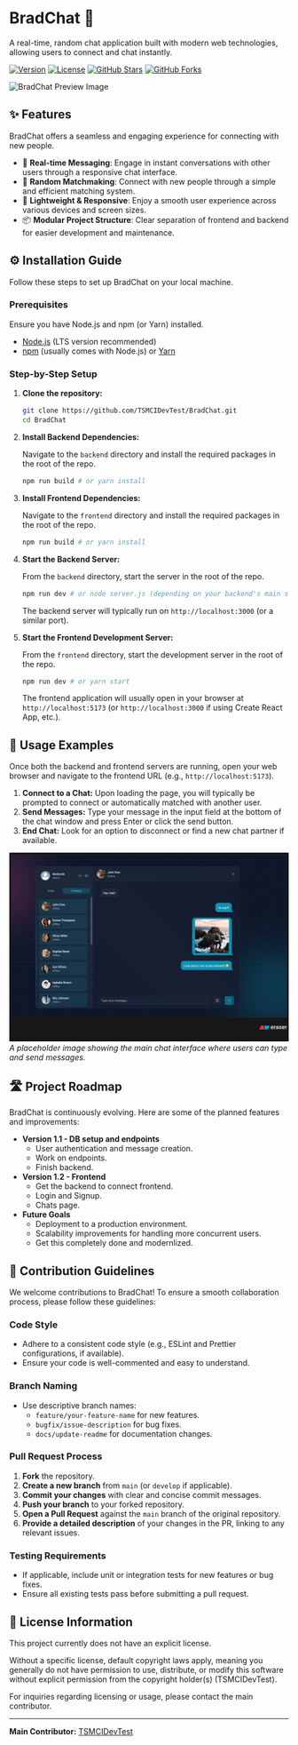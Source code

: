 # BradChat 💬

A real-time, random chat application built with modern web technologies, allowing users to connect and chat instantly.

[![Version](https://img.shields.io/badge/version-1.0.0-blue)](https://github.com/TSMCIDevTest/BradChat)
[![License](https://img.shields.io/badge/license-None-lightgrey)](https://github.com/TSMCIDevTest/BradChat/blob/main/LICENSE)
[![GitHub Stars](https://img.shields.io/github/stars/TSMCIDevTest/BradChat?style=social)](https://github.com/TSMCIDevTest/BradChat/stargazers)
[![GitHub Forks](https://img.shields.io/github/forks/TSMCIDevTest/BradChat?style=social)](https://github.com/TSMCIDevTest/BradChat/network/members)

![BradChat Preview Image](/preview_example.png)


## ✨ Features

BradChat offers a seamless and engaging experience for connecting with new people.

*   💬 **Real-time Messaging**: Engage in instant conversations with other users through a responsive chat interface.
*   🤝 **Random Matchmaking**: Connect with new people through a simple and efficient matching system.
*   🚀 **Lightweight & Responsive**: Enjoy a smooth user experience across various devices and screen sizes.
*   📦 **Modular Project Structure**: Clear separation of frontend and backend for easier development and maintenance.


## ⚙️ Installation Guide

Follow these steps to set up BradChat on your local machine.

### Prerequisites

Ensure you have Node.js and npm (or Yarn) installed.

*   [Node.js](https://nodejs.org/en/download/) (LTS version recommended)
*   [npm](https://www.npmjs.com/get-npm) (usually comes with Node.js) or [Yarn](https://yarnpkg.com/getting-started/install)

### Step-by-Step Setup

1.  **Clone the repository:**

    ```bash
    git clone https://github.com/TSMCIDevTest/BradChat.git
    cd BradChat
    ```

2.  **Install Backend Dependencies:**

    Navigate to the `backend` directory and install the required packages in the root of the repo.

    ```bash
    npm run build # or yarn install
    ```

3.  **Install Frontend Dependencies:**

    Navigate to the `frontend` directory and install the required packages in the root of the repo.

    ```bash
    npm run build # or yarn install
    ```

4.  **Start the Backend Server:**

    From the `backend` directory, start the server in the root of the repo.

    ```bash
    npm run dev # or node server.js (depending on your backend's main script)
    ```

    The backend server will typically run on `http://localhost:3000` (or a similar port).

5.  **Start the Frontend Development Server:**

    From the `frontend` directory, start the development server in the root of the repo.

    ```bash
    npm run dev # or yarn start
    ```

    The frontend application will usually open in your browser at `http://localhost:5173` (or `http://localhost:3000` if using Create React App, etc.).


## 🚀 Usage Examples

Once both the backend and frontend servers are running, open your web browser and navigate to the frontend URL (e.g., `http://localhost:5173`).

1.  **Connect to a Chat:** Upon loading the page, you will typically be prompted to connect or automatically matched with another user.
2.  **Send Messages:** Type your message in the input field at the bottom of the chat window and press Enter or click the send button.
3.  **End Chat:** Look for an option to disconnect or find a new chat partner if available.

![BradChat UI Screenshot Placeholder](/usage_screenshot.png)
*A placeholder image showing the main chat interface where users can type and send messages.*


## 🛣️ Project Roadmap

BradChat is continuously evolving. Here are some of the planned features and improvements:

*   **Version 1.1 - DB setup and endpoints**
    *   User authentication and message creation.
    *   Work on endpoints.
    *   Finish backend.
*   **Version 1.2 - Frontend**
    *   Get the backend to connect frontend.
    *   Login and Signup.
    *   Chats page.
*   **Future Goals**
    *   Deployment to a production environment.
    *   Scalability improvements for handling more concurrent users.
    *   Get this completely done and modernlized.


## 🤝 Contribution Guidelines

We welcome contributions to BradChat! To ensure a smooth collaboration process, please follow these guidelines:

### Code Style

*   Adhere to a consistent code style (e.g., ESLint and Prettier configurations, if available).
*   Ensure your code is well-commented and easy to understand.

### Branch Naming

*   Use descriptive branch names:
    *   `feature/your-feature-name` for new features.
    *   `bugfix/issue-description` for bug fixes.
    *   `docs/update-readme` for documentation changes.

### Pull Request Process

1.  **Fork** the repository.
2.  **Create a new branch** from `main` (or `develop` if applicable).
3.  **Commit your changes** with clear and concise commit messages.
4.  **Push your branch** to your forked repository.
5.  **Open a Pull Request** against the `main` branch of the original repository.
6.  **Provide a detailed description** of your changes in the PR, linking to any relevant issues.

### Testing Requirements

*   If applicable, include unit or integration tests for new features or bug fixes.
*   Ensure all existing tests pass before submitting a pull request.


## 📄 License Information

This project currently does not have an explicit license.

Without a specific license, default copyright laws apply, meaning you generally do not have permission to use, distribute, or modify this software without explicit permission from the copyright holder(s) (TSMCIDevTest).

For inquiries regarding licensing or usage, please contact the main contributor.

---

**Main Contributor:** [TSMCIDevTest](https://github.com/TSMCIDevTest)
